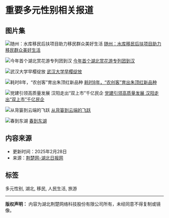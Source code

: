 # 重要多元性别相关报道

## 图片集

![随州：水库移民后扶项目助力移民群众美好生活](http://img.yun.cnhubei.com/a/10001/202502/ed6b175a318512fb3c81fa88ec5ea3ac.jpg)
[随州：水库移民后扶项目助力移民群众美好生活](http://www.cnhubei.com/content/2025-02/28/content_18985883.html)

![今年首个湖北赏花游专列团到汉](http://img.yun.cnhubei.com/a/10001/202502/0b0928fb9d42cd1c3e0b5bf6c09eedfb.jpeg)
[今年首个湖北赏花游专列团到汉](http://news.cnhubei.com/content/2025-02/28/content_18984099.html)

![武汉大学早樱绽放](http://img.yun.cnhubei.com/a/10001/202502/0ca8bdca119b357904896bd3648da3d0.jpeg)
[武汉大学早樱绽放](http://news.cnhubei.com/content/2025-02/28/content_18983833.html)

![耗时8年，“农创客”育出朱顶红新品种](http://img.yun.cnhubei.com/a/10001/202502/199aab83cc4506ea14a104fb197cb99c.jpeg)
[耗时8年，“农创客”育出朱顶红新品种](http://news.cnhubei.com/content/2025-02/28/content_18983925.html)

![党建引领高质量发展 汉阳走出“双上市”千亿民企](http://img.yun.cnhubei.com/a/10001/202502/1902a7e30c8b6b4fb73f6a6ee12a2d32.jpeg)
[党建引领高质量发展 汉阳走出“双上市”千亿民企](http://news.cnhubei.com/content/2025-02/28/content_18983818.html)

![从背篓到云端的飞跃](http://img.yun.cnhubei.com/a/10001/202502/219fd66f89becd555d7b272ad3110e0d.jpeg)
[从背篓到云端的飞跃](http://news.cnhubei.com/content/2025-02/28/content_18983800.html)

![春到东湖](http://img.yun.cnhubei.com/a/10001/202502/83c295295af1ddabb54c70ef03e0f92f.jpeg)
[春到东湖](http://news.cnhubei.com/content/2025-02/27/content_18982971.html)

## 内容来源
- 更新时间：2025年2月28日
- 来源：[荆楚网-湖北日报网](http://www.cnhubei.com)

## 标签
多元性别, 湖北, 移民, 人民生活, 旅游

----------------------------------- 

**版权声明：** 内容为湖北荆楚网络科技股份有限公司所有，未经同意不得复制或镜像。